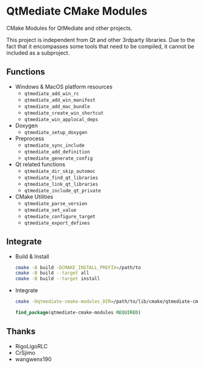 # QtMediate CMake Modules

CMake Modules for QtMediate and other projects.

This project is independent from Qt and other 3rdparty libraries. Due to the fact that it encompasses some tools that need to be compiled, it cannot be included as a subproject.

## Functions

+ Windows & MacOS platform resources
    + `qtmediate_add_win_rc`
    + `qtmediate_add_win_manifest`
    + `qtmediate_add_mac_bundle`
    + `qtmediate_create_win_shortcut`
    + `qtmediate_win_applocal_deps`
+ Doxygen
    + `qtmediate_setup_doxygen`
+ Preprocess
    + `qtmediate_sync_include`
    + `qtmediate_add_definition`
    + `qtmediate_generate_config`
+ Qt related functions
    + `qtmediate_dir_skip_automoc`
    + `qtmediate_find_qt_libraries`
    + `qtmediate_link_qt_libraries`
    + `qtmediate_include_qt_private`
+ CMake Utilities
    + `qtmediate_parse_version`
    + `qtmediate_set_value`
    + `qtmediate_configure_target`
    + `qtmediate_export_defines`

## Integrate

+ Build & Install
    ```sh
    cmake -B build -DCMAKE_INSTALL_PREFIX=/path/to
    cmake -B build --target all
    cmake -B build --target install
    ```

+ Integrate
    ```sh
    cmake -Dqtmediate-cmake-modules_DIR=/path/to/lib/cmake/qtmediate-cmake-modules ...
    ```
    ```cmake
    find_package(qtmediate-cmake-modules REQUIRED)
    ```

## Thanks

+ RigoLigoRLC
+ CrSjimo
+ wangwenx190